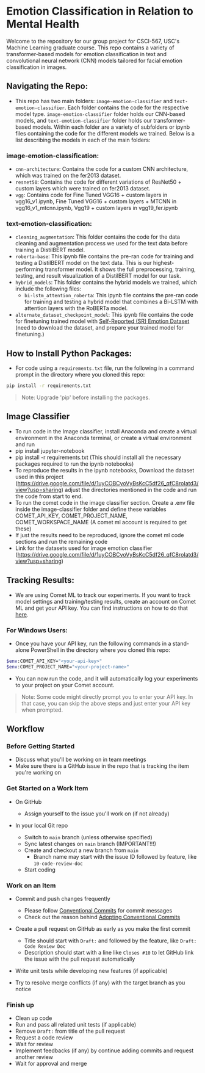 # Emotion Classification in Relation to Mental Health 

Welcome to the repository for our group project for CSCI-567, USC's Machine Learning graduate course. This repo contains a variety of transformer-based models for emotion classification in text and convolutional neural network (CNN) models tailored for facial emotion classification in images.

## Navigating the Repo:
- This repo has two main folders: `image-emotion-classifier` and `text-emotion-classifier`. Each folder contains the code for the respective model type. `image-emotion-classifier` folder holds our CNN-based models, and `text-emotion-classifier` folder holds our transformer-based models. Within each folder are a variety of subfolders or ipynb files containing the code for the different models we trained. Below is a list describing the models in each of the main folders:
### image-emotion-classification:
- `cnn-architecture`: Contains the code for a custom CNN architecture, which was trained on the fer2013 dataset.
- `resnet50`: Contains the code for different variations of ResNet50 + custom layers which were trained on fer2013 dataset.
- `vgg`: Contains code for Fine Tuned VGG16 + custom layers in vgg16_v1.ipynb, Fine Tuned VGG16 + custom layers + MTCNN in vgg16_v1_mtcnn.ipynb, Vgg19 + custom layers in vgg19_fer.ipynb

### text-emotion-classification:
- `cleaning_augmentation`: This folder contains the code for the data cleaning and augmentation process we used for the text data before training a DistilBERT model.
- `roberta-base`: This ipynb file contains the pre-ran code for training and testing a DistilBERT model on the text data. This is our highest-performing transformer model. It shows the full preprocessing, training, testing, and result visualization of a DistilBERT model for our task. 
- `hybrid_models`: This folder contains the hybrid models we trained, which include the following files:
    - `bi-lstm_attention_roberta`: This ipynb file contains the pre-ran code for training and testing a hybrid model that combines a Bi-LSTM with attention layers with the RoBERTa model.
- `alternate_dataset_checkpoint_model`: This ipynb file contains the code for finetuning trained model with [Self-Reported (SR) Emotion Dataset](https://github.com/EmotionDetection/Self-Reported-SR-emotion-dataset) (need to download the dataset, and prepare your trained model for finetuning.)


## How to Install Python Packages:
- For code using a `requirements.txt` file, run the following in a command prompt in the directory where you cloned this repo:
```bash
pip install -r requirements.txt
```
> Note: Upgrade 'pip' before installing the packages.

## Image Classifier
- To run code in the Image classifier, install Anaconda and create a virtual environment in the Anaconda terminal, or create a virtual environment and run
- pip install jupyter-notebook
- pip install -r requirements.txt (This should install all the necessary packages required to run the ipynb notebooks)
- To reproduce the results in the ipynb notebooks, Download the dataset used in this project (https://drive.google.com/file/d/1uyCOBCyoVyBsKcC5df26_qfC8roIatd3/view?usp=sharing) adjust the directories mentioned in the code and run the code from start to end.
- To run the comet code in the image classifier section. Create a .env file inside the image-classifier folder and define these variables COMET_API_KEY, COMET_PROJECT_NAME, COMET_WORKSPACE_NAME (A comet ml account is required to get these)
- If just the results need to be reproduced, ignore the comet ml code sections and run the remaining code
- Link for the datasets used for image emotion classifier (https://drive.google.com/file/d/1uyCOBCyoVyBsKcC5df26_qfC8roIatd3/view?usp=sharing)

## Tracking Results:
- We are using Comet ML to track our experiments. If you want to track model settings and training/testing results, create an account on Comet ML and get your API key. You can find instructions on how to do that [here](https://www.comet.com/docs/v2/guides/getting-started/quickstart/).
### For Windows Users:
- Once you have your API key, run the following commands in a stand-alone PowerShell in the directory where you cloned this repo:
```bash
$env:COMET_API_KEY="<your-api-key>"
$env:COMET_PROJECT_NAME="<your-project-name>"
```
- You can now run the code, and it will automatically log your experiments to your project on your Comet account.
> Note: Some code might directly prompt you to enter your API key. In that case, you can skip the above steps and just enter your API key when prompted.

## Workflow

### Before Getting Started

- Discuss what you'll be working on in team meetings
- Make sure there is a GitHub issue in the repo that is tracking the item you're working on

### Get Started on a Work Item

- On GitHub
  - Assign yourself to the issue you'll work on (if not already)

- In your local Git repo
  - Switch to `main` branch (unless otherwise specified)
  - Sync latest changes on `main` branch (IMPORTANT!!!)
  - Create and checkout a new branch from `main`
    - Branch name may start with the issue ID followed by feature, like `10-code-review-doc`
  - Start coding

### Work on an Item

- Commit and push changes frequently
  - Please follow [Conventional Commits](https://www.conventionalcommits.org/) for commit messages
  - Check out the reason behind [Adopting Conventional Commits](/blog/memo-2021-07-21#adopting-conventional-commits)

- Create a pull request on GitHub as early as you make the first commit
  - Title should start with `Draft:` and followed by the feature, like `Draft: Code Review Doc`
  - Description should start with a line like `Closes #10` to let GitHub link the issue with the pull request automatically

- Write unit tests while developing new features (if applicable)

- Try to resolve merge conflicts (if any) with the target branch as you notice

### Finish up

- Clean up code
- Run and pass all related unit tests (if applicable)
- Remove `Draft:` from title of the pull request
- Request a code review
- Wait for review
- Implement feedbacks (if any) by continue adding commits and request another review
- Wait for approval and merge


